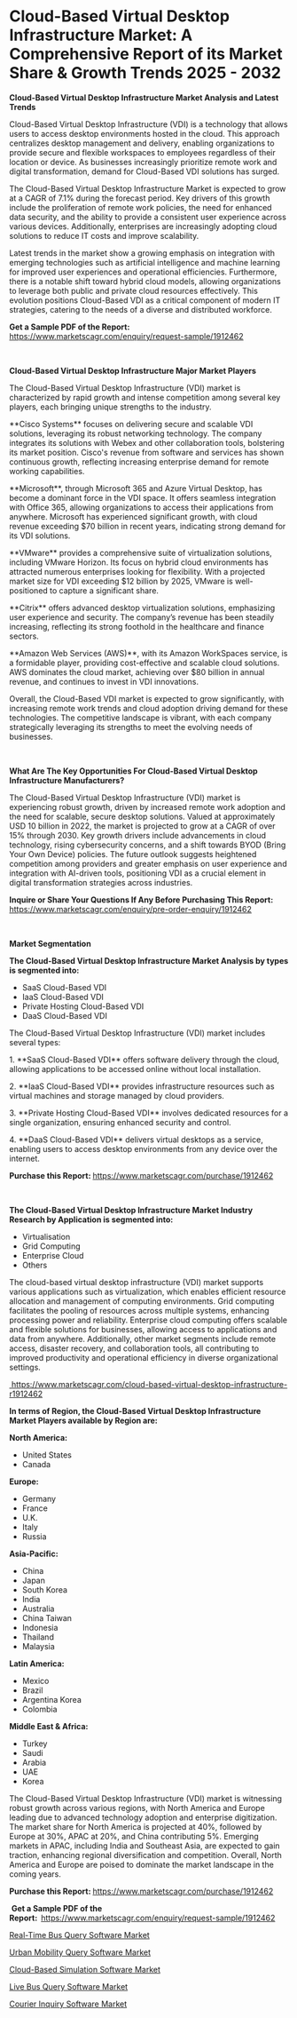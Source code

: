 <p><h1>Cloud-Based Virtual Desktop Infrastructure Market: A Comprehensive Report of its Market Share & Growth Trends 2025 - 2032</h1></p><p><strong>Cloud-Based Virtual Desktop Infrastructure Market Analysis and Latest Trends</strong></p>
<p><p>Cloud-Based Virtual Desktop Infrastructure (VDI) is a technology that allows users to access desktop environments hosted in the cloud. This approach centralizes desktop management and delivery, enabling organizations to provide secure and flexible workspaces to employees regardless of their location or device. As businesses increasingly prioritize remote work and digital transformation, demand for Cloud-Based VDI solutions has surged.</p><p>The Cloud-Based Virtual Desktop Infrastructure Market is expected to grow at a CAGR of 7.1% during the forecast period. Key drivers of this growth include the proliferation of remote work policies, the need for enhanced data security, and the ability to provide a consistent user experience across various devices. Additionally, enterprises are increasingly adopting cloud solutions to reduce IT costs and improve scalability.</p><p>Latest trends in the market show a growing emphasis on integration with emerging technologies such as artificial intelligence and machine learning for improved user experiences and operational efficiencies. Furthermore, there is a notable shift toward hybrid cloud models, allowing organizations to leverage both public and private cloud resources effectively. This evolution positions Cloud-Based VDI as a critical component of modern IT strategies, catering to the needs of a diverse and distributed workforce.</p></p>
<p><strong>Get a Sample PDF of the Report:&nbsp;</strong> <a href="https://www.marketscagr.com/enquiry/request-sample/1912462?utm_campaign=3117&utm_medium=2&utm_source=Github&utm_content=ia&utm_term=11032025&utm_id=cloud-based-virtual-desktop-infrastructure">https://www.marketscagr.com/enquiry/request-sample/1912462</a></p>
<p>&nbsp;</p>
<p><strong>Cloud-Based Virtual Desktop Infrastructure Major Market Players</strong></p>
<p><p>The Cloud-Based Virtual Desktop Infrastructure (VDI) market is characterized by rapid growth and intense competition among several key players, each bringing unique strengths to the industry. </p><p>**Cisco Systems** focuses on delivering secure and scalable VDI solutions, leveraging its robust networking technology. The company integrates its solutions with Webex and other collaboration tools, bolstering its market position. Cisco's revenue from software and services has shown continuous growth, reflecting increasing enterprise demand for remote working capabilities.</p><p>**Microsoft**, through Microsoft 365 and Azure Virtual Desktop, has become a dominant force in the VDI space. It offers seamless integration with Office 365, allowing organizations to access their applications from anywhere. Microsoft has experienced significant growth, with cloud revenue exceeding $70 billion in recent years, indicating strong demand for its VDI solutions.</p><p>**VMware** provides a comprehensive suite of virtualization solutions, including VMware Horizon. Its focus on hybrid cloud environments has attracted numerous enterprises looking for flexibility. With a projected market size for VDI exceeding $12 billion by 2025, VMware is well-positioned to capture a significant share.</p><p>**Citrix** offers advanced desktop virtualization solutions, emphasizing user experience and security. The company’s revenue has been steadily increasing, reflecting its strong foothold in the healthcare and finance sectors.</p><p>**Amazon Web Services (AWS)**, with its Amazon WorkSpaces service, is a formidable player, providing cost-effective and scalable cloud solutions. AWS dominates the cloud market, achieving over $80 billion in annual revenue, and continues to invest in VDI innovations.</p><p>Overall, the Cloud-Based VDI market is expected to grow significantly, with increasing remote work trends and cloud adoption driving demand for these technologies. The competitive landscape is vibrant, with each company strategically leveraging its strengths to meet the evolving needs of businesses.</p></p>
<p>&nbsp;</p>
<p><strong>What Are The Key Opportunities For Cloud-Based Virtual Desktop Infrastructure Manufacturers?</strong></p>
<p><p>The Cloud-Based Virtual Desktop Infrastructure (VDI) market is experiencing robust growth, driven by increased remote work adoption and the need for scalable, secure desktop solutions. Valued at approximately USD 10 billion in 2022, the market is projected to grow at a CAGR of over 15% through 2030. Key growth drivers include advancements in cloud technology, rising cybersecurity concerns, and a shift towards BYOD (Bring Your Own Device) policies. The future outlook suggests heightened competition among providers and greater emphasis on user experience and integration with AI-driven tools, positioning VDI as a crucial element in digital transformation strategies across industries.</p></p>
<p><strong>Inquire or Share Your Questions If Any Before Purchasing This Report:</strong> <a href="https://www.marketscagr.com/enquiry/pre-order-enquiry/1912462?utm_campaign=3117&utm_medium=2&utm_source=Github&utm_content=ia&utm_term=11032025&utm_id=cloud-based-virtual-desktop-infrastructure">https://www.marketscagr.com/enquiry/pre-order-enquiry/1912462</a></p>
<p>&nbsp;</p>
<p><strong>Market Segmentation</strong></p>
<p><strong>The Cloud-Based Virtual Desktop Infrastructure Market Analysis by types is segmented into:</strong></p>
<p><ul><li>SaaS Cloud-Based VDI</li><li>IaaS Cloud-Based VDI</li><li>Private Hosting Cloud-Based VDI</li><li>DaaS Cloud-Based VDI</li></ul></p>
<p><p>The Cloud-Based Virtual Desktop Infrastructure (VDI) market includes several types: </p><p>1. **SaaS Cloud-Based VDI** offers software delivery through the cloud, allowing applications to be accessed online without local installation.</p><p>  </p><p>2. **IaaS Cloud-Based VDI** provides infrastructure resources such as virtual machines and storage managed by cloud providers.</p><p>3. **Private Hosting Cloud-Based VDI** involves dedicated resources for a single organization, ensuring enhanced security and control.</p><p>4. **DaaS Cloud-Based VDI** delivers virtual desktops as a service, enabling users to access desktop environments from any device over the internet.</p></p>
<p><strong>Purchase this Report:&nbsp;</strong><a href="https://www.marketscagr.com/purchase/1912462?utm_campaign=3117&utm_medium=2&utm_source=Github&utm_content=ia&utm_term=11032025&utm_id=cloud-based-virtual-desktop-infrastructure">https://www.marketscagr.com/purchase/1912462</a></p>
<p>&nbsp;</p>
<p><strong>The Cloud-Based Virtual Desktop Infrastructure Market Industry Research by Application is segmented into:</strong></p>
<p><ul><li>Virtualisation</li><li>Grid Computing</li><li>Enterprise Cloud</li><li>Others</li></ul></p>
<p><p>The cloud-based virtual desktop infrastructure (VDI) market supports various applications such as virtualization, which enables efficient resource allocation and management of computing environments. Grid computing facilitates the pooling of resources across multiple systems, enhancing processing power and reliability. Enterprise cloud computing offers scalable and flexible solutions for businesses, allowing access to applications and data from anywhere. Additionally, other market segments include remote access, disaster recovery, and collaboration tools, all contributing to improved productivity and operational efficiency in diverse organizational settings.</p></p>
<p><a href="https://www.marketscagr.com/cloud-based-virtual-desktop-infrastructure-r1912462?utm_campaign=3117&utm_medium=2&utm_source=Github&utm_content=ia&utm_term=11032025&utm_id=cloud-based-virtual-desktop-infrastructure">&nbsp;https://www.marketscagr.com/cloud-based-virtual-desktop-infrastructure-r1912462</a></p>
<p><strong>In terms of Region, the Cloud-Based Virtual Desktop Infrastructure Market Players available by Region are:</strong></p>
<p>
    <p> <strong> North America: </strong>
        <ul>
            <li>United States</li>
            <li>Canada</li>
        </ul>
        </p> 
    <p> <strong> Europe: </strong>
        <ul>
            <li>Germany</li>
            <li>France</li>
            <li>U.K.</li>
            <li>Italy</li>
            <li>Russia</li>
        </ul>
        </p> 
    <p> <strong> Asia-Pacific: </strong>
        <ul>
            <li>China</li>
            <li>Japan</li>
            <li>South Korea</li>
            <li>India</li>
            <li>Australia</li>
            <li>China Taiwan</li>
            <li>Indonesia</li>
            <li>Thailand</li>
            <li>Malaysia</li>
        </ul>
        </p> 
    <p> <strong> Latin America: </strong>
        <ul>
            <li>Mexico</li>
            <li>Brazil</li>
            <li>Argentina Korea</li>
            <li>Colombia</li>
        </ul>
        </p> 
    <p> <strong> Middle East & Africa: </strong>
        <ul>
            <li>Turkey</li>
            <li>Saudi</li>
            <li>Arabia</li>
            <li>UAE</li>
            <li>Korea</li>
        </ul>
    </p>
    </p>
<p><p>The Cloud-Based Virtual Desktop Infrastructure (VDI) market is witnessing robust growth across various regions, with North America and Europe leading due to advanced technology adoption and enterprise digitization. The market share for North America is projected at 40%, followed by Europe at 30%, APAC at 20%, and China contributing 5%. Emerging markets in APAC, including India and Southeast Asia, are expected to gain traction, enhancing regional diversification and competition. Overall, North America and Europe are poised to dominate the market landscape in the coming years.</p></p>
<p><strong>Purchase this Report: </strong><a href="https://www.marketscagr.com/purchase/1912462?utm_campaign=3117&utm_medium=2&utm_source=Github&utm_content=ia&utm_term=11032025&utm_id=cloud-based-virtual-desktop-infrastructure">https://www.marketscagr.com/purchase/1912462</a></p>
<p>&nbsp;<strong>Get a Sample PDF of the Report:&nbsp;&nbsp;</strong><a href="https://www.marketscagr.com/enquiry/request-sample/1912462?utm_campaign=3117&utm_medium=2&utm_source=Github&utm_content=ia&utm_term=11032025&utm_id=cloud-based-virtual-desktop-infrastructure">https://www.marketscagr.com/enquiry/request-sample/1912462</a></p>
<p><strong></strong></p>
<p><p><a href="https://github.com/warshatulang0/Market-Research-Report-List-1/blob/main/real-time-bus-query-software-market.md?utm_campaign=3117&utm_medium=2&utm_source=Github&utm_content=ia&utm_term=11032025&utm_id=cloud-based-virtual-desktop-infrastructure">Real-Time Bus Query Software Market</a></p><p><a href="https://github.com/minakibanov/Market-Research-Report-List-1/blob/main/urban-mobility-query-software-market.md?utm_campaign=3117&utm_medium=2&utm_source=Github&utm_content=ia&utm_term=11032025&utm_id=cloud-based-virtual-desktop-infrastructure">Urban Mobility Query Software Market</a></p><p><a href="https://github.com/rvadencho/Market-Research-Report-List-1/blob/main/cloud-based-simulation-software-market.md?utm_campaign=3117&utm_medium=2&utm_source=Github&utm_content=ia&utm_term=11032025&utm_id=cloud-based-virtual-desktop-infrastructure">Cloud-Based Simulation Software Market</a></p><p><a href="https://github.com/muoioconzej8/Market-Research-Report-List-1/blob/main/live-bus-query-software-market.md?utm_campaign=3117&utm_medium=2&utm_source=Github&utm_content=ia&utm_term=11032025&utm_id=cloud-based-virtual-desktop-infrastructure">Live Bus Query Software Market</a></p><p><a href="https://github.com/gripeluigstt/Market-Research-Report-List-1/blob/main/courier-inquiry-software-market.md?utm_campaign=3117&utm_medium=2&utm_source=Github&utm_content=ia&utm_term=11032025&utm_id=cloud-based-virtual-desktop-infrastructure">Courier Inquiry Software Market</a></p></p>